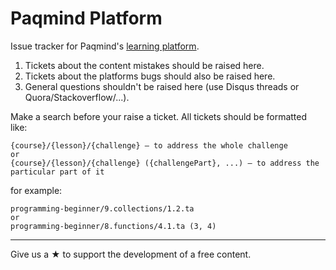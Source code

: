 # Paqmind Platform

Issue tracker for Paqmind's [learning platform](http://paqmind.com). 

1. Tickets about the content mistakes should be raised here.
2. Tickets about the platforms bugs should also be raised here.
3. General questions shouldn't be raised here (use Disqus threads or Quora/Stackoverflow/...).

Make a search before your raise a ticket. All tickets should be formatted like:

```
{course}/{lesson}/{challenge} – to address the whole challenge
or
{course}/{lesson}/{challenge} ({challengePart}, ...) – to address the particular part of it
```

for example:

```
programming-beginner/9.collections/1.2.ta
or
programming-beginner/8.functions/4.1.ta (3, 4)
```

---

Give us a &starf; to support the development of a free content.
